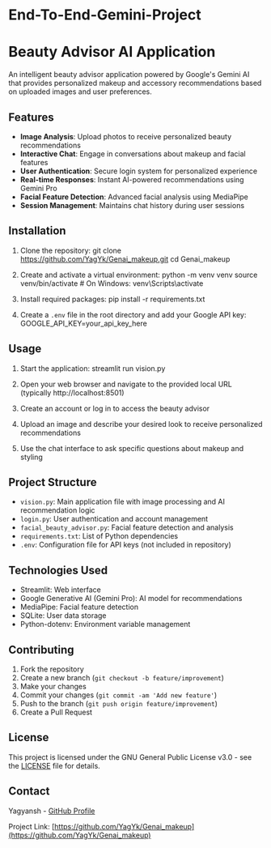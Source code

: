 # End-To-End-Gemini-Project
# Beauty Advisor AI Application

An intelligent beauty advisor application powered by Google's Gemini AI that provides personalized makeup and accessory recommendations based on uploaded images and user preferences.

## Features

- **Image Analysis**: Upload photos to receive personalized beauty recommendations
- **Interactive Chat**: Engage in conversations about makeup and facial features
- **User Authentication**: Secure login system for personalized experience
- **Real-time Responses**: Instant AI-powered recommendations using Gemini Pro
- **Facial Feature Detection**: Advanced facial analysis using MediaPipe
- **Session Management**: Maintains chat history during user sessions

## Installation

1. Clone the repository:
git clone https://github.com/YagYk/Genai_makeup.git
cd Genai_makeup

2. Create and activate a virtual environment:
python -m venv venv
source venv/bin/activate  # On Windows: venv\Scripts\activate

3. Install required packages:
pip install -r requirements.txt

4. Create a `.env` file in the root directory and add your Google API key:
GOOGLE_API_KEY=your_api_key_here

## Usage

1. Start the application:
streamlit run vision.py

2. Open your web browser and navigate to the provided local URL (typically http://localhost:8501)

3. Create an account or log in to access the beauty advisor

4. Upload an image and describe your desired look to receive personalized recommendations

5. Use the chat interface to ask specific questions about makeup and styling

## Project Structure

- `vision.py`: Main application file with image processing and AI recommendation logic
- `login.py`: User authentication and account management
- `facial_beauty_advisor.py`: Facial feature detection and analysis
- `requirements.txt`: List of Python dependencies
- `.env`: Configuration file for API keys (not included in repository)

## Technologies Used

- Streamlit: Web interface
- Google Generative AI (Gemini Pro): AI model for recommendations
- MediaPipe: Facial feature detection
- SQLite: User data storage
- Python-dotenv: Environment variable management

## Contributing

1. Fork the repository
2. Create a new branch (`git checkout -b feature/improvement`)
3. Make your changes
4. Commit your changes (`git commit -am 'Add new feature'`)
5. Push to the branch (`git push origin feature/improvement`)
6. Create a Pull Request

## License

This project is licensed under the GNU General Public License v3.0 - see the [LICENSE](LICENSE) file for details.

## Contact

Yagyansh - [GitHub Profile](https://github.com/YagYk)

Project Link: [https://github.com/YagYk/Genai_makeup](https://github.com/YagYk/Genai_makeup)
